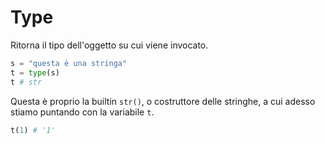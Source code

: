 # Type

Ritorna il tipo dell'oggetto su cui viene invocato.

```python
s = "questa è una stringa"
t = type(s)
t # str
```

Questa è proprio la builtin `str()`, o costruttore delle stringhe, a cui adesso stiamo puntando con la variabile `t`.

```python
t(1) # '1'
```

